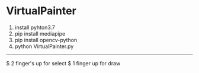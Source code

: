 # VirtualPainter
1. install pyhton3.7
2. pip install mediapipe
3. pip install opencv-python
4. python VirtualPainter.py
<hr>
$ 2 finger's up for select
$ 1 finger up for draw
